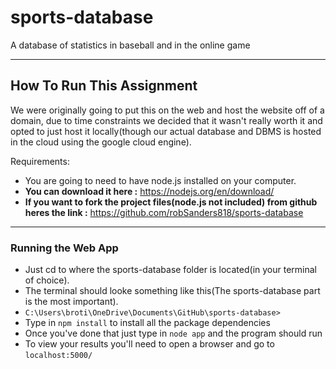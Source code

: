 # sports-database
A database of statistics in baseball and in the online game

------------------------
## **How To Run This Assignment**
We were originally going to put this on the web and host the website off of a domain,
due to time constraints we decided that it wasn't really worth it and opted to just host it locally(though our actual database and DBMS is hosted in the cloud using the google cloud engine).

Requirements:
- You are going to need to have node.js installed on your computer.
- **You can download it here :** https://nodejs.org/en/download/
- **If you want to fork the project files(node.js not included) 
from github heres the link :** https://github.com/robSanders818/sports-database
--------------------------------
### Running the Web App

- Just cd to where the sports-database folder is located(in your terminal of choice).
- The terminal should looke something like this(The sports-database part is the most important). 
- ```C:\Users\broti\OneDrive\Documents\GitHub\sports-database>```
- Type in ```npm install``` to install all the package dependencies
- Once you've done that just type in ```node app``` and the program should run
- To view your results you'll need to open a browser and go to ```localhost:5000/```

